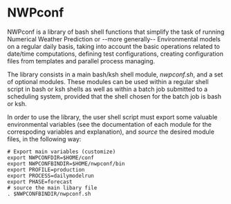 # NWPconf

NWPconf is a library of bash shell functions that simplify the task of
running Numerical Weather Prediction or --more generally-- Environmental
models on a regular daily basis, taking into account the basic
operations related to date/time computations, defining test
configurations, creating configuration files from templates and
parallel process managing.

The library consists in a main bash/ksh shell module, _nwpconf.sh_,
and a set of optional modules. These modules can be used within a
regular shell script in bash or ksh shells as well as within a batch
job submitted to a scheduling system, provided that the shell chosen
for the batch job is bash or ksh.

In order to use the library, the user shell script must export some
valuable environmental variables (see the documentation of each module
for the correspoding variables and explanation), and _source_ the
desired module files, in the following way:

    # Export main variables (customize)
    export NWPCONFDIR=$HOME/conf
    export NWPCONFBINDIR=$HOME/nwpconf/bin
    export PROFILE=production
    export PROCESS=dailymodelrun
    export PHASE=forecast
    # source the main libary file
    . $NWPCONFBINDIR/nwpconf.sh



